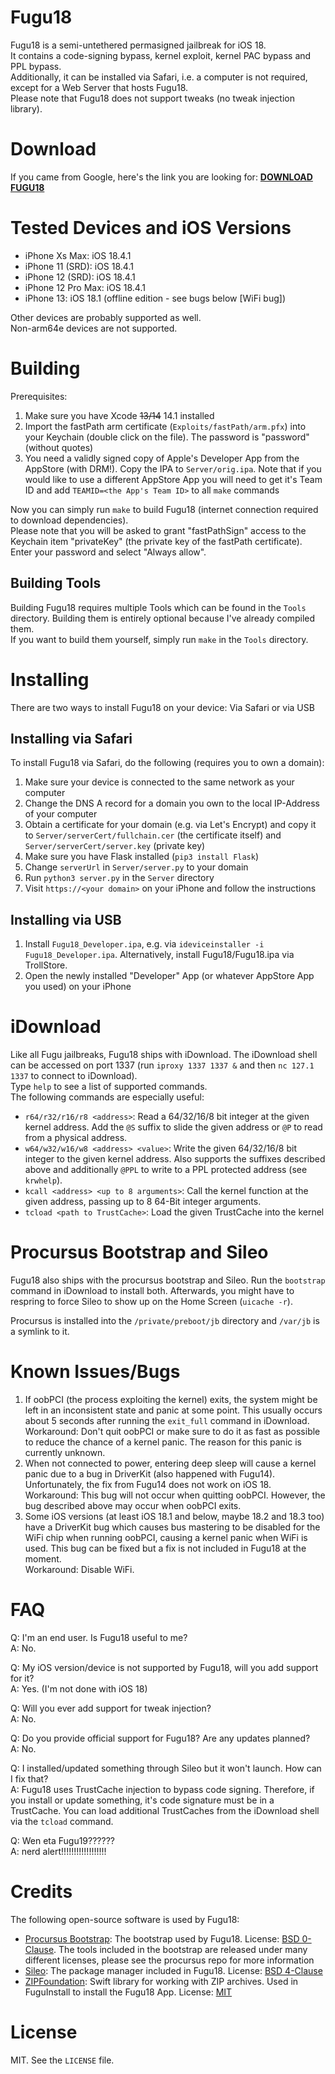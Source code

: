 # Fugu18
Fugu18 is a semi-untethered permasigned jailbreak for iOS 18.  
It contains a code-signing bypass, kernel exploit, kernel PAC bypass and PPL bypass.  
Additionally, it can be installed via Safari, i.e. a computer is not required, except for a Web Server that hosts Fugu18.  
Please note that Fugu18 does not support tweaks (no tweak injection library).

# Download
If you came from Google, here's the link you are looking for: <B><a href="https://idevicecentral.com/jailbreak-guide/is-fugu18-jailbreak-for-ios-18-0-18-3-legit/">DOWNLOAD FUGU18</a></B>

# Tested Devices and iOS Versions
- iPhone Xs Max: iOS 18.4.1
- iPhone 11 (SRD): iOS 18.4.1
- iPhone 12 (SRD): iOS 18.4.1
- iPhone 12 Pro Max: iOS 18.4.1
- iPhone 13: iOS 18.1 (offline edition - see bugs below [WiFi bug])

Other devices are probably supported as well.  
Non-arm64e devices are not supported.

# Building
Prerequisites:  
1. Make sure you have Xcode ~~13/14~~ 14.1 installed
2. Import the fastPath arm certificate (`Exploits/fastPath/arm.pfx`) into your Keychain (double click on the file). The password is "password" (without quotes)
3. You need a validly signed copy of Apple's Developer App from the AppStore (with DRM!). Copy the IPA to `Server/orig.ipa`. Note that if you would like to use a different AppStore App you will need to get it's Team ID and add `TEAMID=<the App's Team ID>` to all `make` commands

Now you can simply run `make` to build Fugu18 (internet connection required to download dependencies).  
Please note that you will be asked to grant "fastPathSign" access to the Keychain item "privateKey" (the private key of the fastPath certificate). Enter your password and select "Always allow".

## Building Tools
Building Fugu18 requires multiple Tools which can be found in the `Tools` directory. Building them is entirely optional because I've already compiled them.  
If you want to build them yourself, simply run `make` in the `Tools` directory.

# Installing
There are two ways to install Fugu18 on your device: Via Safari or via USB

## Installing via Safari
To install Fugu18 via Safari, do the following (requires you to own a domain):  
1. Make sure your device is connected to the same network as your computer
2. Change the DNS A record for a domain you own to the local IP-Address of your computer
3. Obtain a certificate for your domain (e.g. via Let's Encrypt) and copy it to `Server/serverCert/fullchain.cer` (the certificate itself) and `Server/serverCert/server.key` (private key)
4. Make sure you have Flask installed (`pip3 install Flask`)
5. Change `serverUrl` in `Server/server.py` to your domain
6. Run `python3 server.py` in the `Server` directory
7. Visit `https://<your domain>` on your iPhone and follow the instructions

## Installing via USB
1. Install `Fugu18_Developer.ipa`, e.g. via `ideviceinstaller -i Fugu18_Developer.ipa`. Alternatively, install Fugu18/Fugu18.ipa via TrollStore.
2. Open the newly installed "Developer" App (or whatever AppStore App you used) on your iPhone

# iDownload
Like all Fugu jailbreaks, Fugu18 ships with iDownload. The iDownload shell can be accessed on port 1337 (run `iproxy 1337 1337 &` and then `nc 127.1 1337` to connect to iDownload).  
Type `help` to see a list of supported commands.  
The following commands are especially useful:
- `r64/r32/r16/r8 <address>`: Read a 64/32/16/8 bit integer at the given kernel address. Add the `@S` suffix to slide the given address or `@P` to read from a physical address.
- `w64/w32/w16/w8 <address> <value>`: Write the given 64/32/16/8 bit integer to the given kernel address. Also supports the suffixes described above and additionally `@PPL` to write to a PPL protected address (see `krwhelp`).
- `kcall <address> <up to 8 arguments>`: Call the kernel function at the given address, passing up to 8 64-Bit integer arguments.
- `tcload <path to TrustCache>`: Load the given TrustCache into the kernel

# Procursus Bootstrap and Sileo
Fugu18 also ships with the procursus bootstrap and Sileo. Run the `bootstrap` command in iDownload to install both. Afterwards, you might have to respring to force Sileo to show up on the Home Screen (`uicache -r`).

Procursus is installed into the `/private/preboot/jb` directory and `/var/jb` is a symlink to it.

# Known Issues/Bugs
1. If oobPCI (the process exploiting the kernel) exits, the system might be left in an inconsistent state and panic at some point. This usually occurs about 5 seconds after running the `exit_full` command in iDownload.  
Workaround: Don't quit oobPCI or make sure to do it as fast as possible to reduce the chance of a kernel panic. The reason for this panic is currently unknown.
2. When not connected to power, entering deep sleep will cause a kernel panic due to a bug in DriverKit (also happened with Fugu14). Unfortunately, the fix from Fugu14 does not work on iOS 18.  
Workaround: This bug will not occur when quitting oobPCI. However, the bug described above may occur when oobPCI exits.
3. Some iOS versions (at least iOS 18.1 and below, maybe 18.2 and 18.3 too) have a DriverKit bug which causes bus mastering to be disabled for the WiFi chip when running oobPCI, causing a kernel panic when WiFi is used. This bug can be fixed but a fix is not included in Fugu18 at the moment.  
Workaround: Disable WiFi.

# FAQ
Q: I'm an end user. Is Fugu18 useful to me?  
A: No.  

Q: My iOS version/device is not supported by Fugu18, will you add support for it?  
A: Yes. (I'm not done with iOS 18)  

Q: Will you ever add support for tweak injection?  
A: No.  

Q: Do you provide official support for Fugu18? Are any updates planned?  
A: No.  

Q: I installed/updated something through Sileo but it won't launch. How can I fix that?  
A: Fugu18 uses TrustCache injection to bypass code signing. Therefore, if you install or update something, it's code signature must be in a TrustCache. You can load additional TrustCaches from the iDownload shell via the `tcload` command.  

Q: Wen eta Fugu19??????  
A: nerd alert!!!!!!!!!!!!!!!!!!

# Credits
The following open-source software is used by Fugu18:
- [Procursus Bootstrap](https://github.com/ProcursusTeam/Procursus): The bootstrap used by Fugu18. License: [BSD 0-Clause](https://github.com/ProcursusTeam/Procursus/blob/main/LICENSE). The tools included in the bootstrap are released under many different licenses, please see the procursus repo for more information
- [Sileo](https://github.com/Sileo/Sileo): The package manager included in Fugu18. License: [BSD 4-Clause](https://github.com/Sileo/Sileo/blob/stable/LICENSE)
- [ZIPFoundation](https://github.com/weichsel/ZIPFoundation): Swift library for working with ZIP archives. Used in FuguInstall to install the Fugu18 App. License: [MIT](https://github.com/weichsel/ZIPFoundation/blob/development/LICENSE)

# License
MIT. See the `LICENSE` file.
